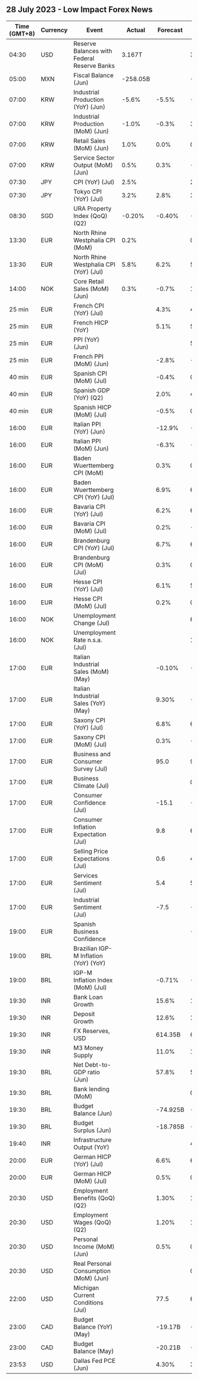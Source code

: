 ## 28 July 2023 - Low Impact Forex News

| Time (GMT+8) | Currency | Event | Actual | Forecast | Previous |
|------|----------|-------|--------|----------|----------|
| 04:30 | USD | Reserve Balances with Federal Reserve Banks | 3.167T |  | 3.221T |
| 05:00 | MXN | Fiscal Balance (Jun) | -258.05B |  | -104.27B |
| 07:00 | KRW | Industrial Production (YoY) (Jun) | -5.6% | -5.5% | -7.6% |
| 07:00 | KRW | Industrial Production (MoM) (Jun) | -1.0% | -0.3% | 3.0% |
| 07:00 | KRW | Retail Sales (MoM) (Jun) | 1.0% | 0.0% | 0.4% |
| 07:00 | KRW | Service Sector Output (MoM) (Jun) | 0.5% | 0.3% | -0.3% |
| 07:30 | JPY | CPI (YoY) (Jul) | 2.5% |  | 2.3% |
| 07:30 | JPY | Tokyo CPI (YoY) (Jul) | 3.2% | 2.8% | 3.2% |
| 08:30 | SGD | URA Property Index (QoQ) (Q2) | -0.20% | -0.40% | -0.40% |
| 13:30 | EUR | North Rhine Westphalia CPI (MoM) | 0.2% |  | 0.3% |
| 13:30 | EUR | North Rhine Westphalia CPI (YoY) (Jul) | 5.8% | 6.2% | 5.7% |
| 14:00 | NOK | Core Retail Sales (MoM) (Jun) | 0.3% | -0.7% | 1.2% |
| 25 min | EUR | French CPI (YoY) (Jul) |  | 4.3% | 4.5% |
| 25 min | EUR | French HICP (YoY) |  | 5.1% | 5.3% |
| 25 min | EUR | PPI (YoY) (Jun) |  |  | 5.80% |
| 25 min | EUR | French PPI (MoM) (Jun) |  | -2.8% | -1.4% |
| 40 min | EUR | Spanish CPI (MoM) (Jul) |  | -0.4% | 0.6% |
| 40 min | EUR | Spanish GDP (YoY) (Q2) |  | 2.0% | 4.2% |
| 40 min | EUR | Spanish HICP (MoM) (Jul) |  | -0.5% | 0.6% |
| 16:00 | EUR | Italian PPI (YoY) (Jun) |  | -12.9% | -4.3% |
| 16:00 | EUR | Italian PPI (MoM) (Jun) |  | -6.3% | -2.3% |
| 16:00 | EUR | Baden Wuerttemberg CPI (MoM) |  | 0.3% | 0.1% |
| 16:00 | EUR | Baden Wuerttemberg CPI (YoY) (Jul) |  | 6.9% | 6.6% |
| 16:00 | EUR | Bavaria CPI (YoY) (Jul) |  | 6.2% | 6.1% |
| 16:00 | EUR | Bavaria CPI (MoM) (Jul) |  | 0.2% | -0.1% |
| 16:00 | EUR | Brandenburg CPI (YoY) (Jul) |  | 6.7% | 6.3% |
| 16:00 | EUR | Brandenburg CPI (MoM) (Jul) |  | 0.3% | 0.1% |
| 16:00 | EUR | Hesse CPI (YoY) (Jul) |  | 6.1% | 5.9% |
| 16:00 | EUR | Hesse CPI (MoM) (Jul) |  | 0.2% | 0.0% |
| 16:00 | NOK | Unemployment Change (Jul) |  |  | 62.08K |
| 16:00 | NOK | Unemployment Rate n.s.a. (Jul) |  |  | 1.70% |
| 17:00 | EUR | Italian Industrial Sales (MoM) (May) |  | -0.10% | -1.80% |
| 17:00 | EUR | Italian Industrial Sales (YoY) (May) |  | 9.30% | -1.80% |
| 17:00 | EUR | Saxony CPI (YoY) (Jul) |  | 6.8% | 6.5% |
| 17:00 | EUR | Saxony CPI (MoM) (Jul) |  | 0.3% | -0.3% |
| 17:00 | EUR | Business and Consumer Survey (Jul) |  | 95.0 | 95.3 |
| 17:00 | EUR | Business Climate (Jul) |  |  | 0.06 |
| 17:00 | EUR | Consumer Confidence (Jul) |  | -15.1 | -16.1 |
| 17:00 | EUR | Consumer Inflation Expectation (Jul) |  | 9.8 | 6.1 |
| 17:00 | EUR | Selling Price Expectations (Jul) |  | 0.6 | 4.4 |
| 17:00 | EUR | Services Sentiment (Jul) |  | 5.4 | 5.7 |
| 17:00 | EUR | Industrial Sentiment (Jul) |  | -7.5 | -7.2 |
| 19:00 | EUR | Spanish Business Confidence |  |  | -8.3 |
| 19:00 | BRL | Brazilian IGP-M Inflation (YoY) (YoY) |  |  |  |
| 19:00 | BRL | IGP-M Inflation Index (MoM) (Jul) |  | -0.71% | -1.93% |
| 19:30 | INR | Bank Loan Growth |  | 15.6% | 16.2% |
| 19:30 | INR | Deposit Growth |  | 12.6% | 13.0% |
| 19:30 | INR | FX Reserves, USD |  | 614.35B | 609.02B |
| 19:30 | INR | M3 Money Supply |  | 11.0% | 11.3% |
| 19:30 | BRL | Net Debt-to-GDP ratio (Jun) |  | 57.8% | 57.8% |
| 19:30 | BRL | Bank lending (MoM) |  |  | 0.3% |
| 19:30 | BRL | Budget Balance (Jun) |  | -74.925B | -119.226B |
| 19:30 | BRL | Budget Surplus (Jun) |  | -18.785B | -50.172B |
| 19:40 | INR | Infrastructure Output (YoY) |  |  | 4.3% |
| 20:00 | EUR | German HICP (YoY) (Jul) |  | 6.6% | 6.8% |
| 20:00 | EUR | German HICP (MoM) (Jul) |  | 0.5% | 0.4% |
| 20:30 | USD | Employment Benefits (QoQ) (Q2) |  | 1.30% | 1.20% |
| 20:30 | USD | Employment Wages (QoQ) (Q2) |  | 1.20% | 1.20% |
| 20:30 | USD | Personal Income (MoM) (Jun) |  | 0.5% | 0.4% |
| 20:30 | USD | Real Personal Consumption (MoM) (Jun) |  |  | 0.0% |
| 22:00 | USD | Michigan Current Conditions (Jul) |  | 77.5 | 69.0 |
| 23:00 | CAD | Budget Balance (YoY) (May) |  | -19.17B | -41.31B |
| 23:00 | CAD | Budget Balance (May) |  | -20.21B | -44.41B |
| 23:53 | USD | Dallas Fed PCE (Jun) |  | 4.30% | 3.20% |
